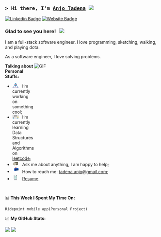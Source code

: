 ### <samp>&gt; Hi there, I'm <a href="https://anjotadena.github.io/anjotadena" target="_blank">Anjo Tadena</a> <img src="https://media.giphy.com/media/hvRJCLFzcasrR4ia7z/giphy.gif" width="25"> </samp>

[![Linkedin Badge](https://img.shields.io/badge/-LinkedIn-0e76a8?style=flat-square&logo=Linkedin&logoColor=white)](https://www.linkedin.com/in/73ch801)
[![Website Badge](https://img.shields.io/badge/Website-3b5998?style=flat-square&logo=google-chrome&logoColor=white)](https://anjotadena.github.io/anjotadena)

### Glad to see you here! &nbsp; ![](https://visitor-badge.glitch.me/badge?page_id=anjotadena)

I am a full-stack software engineer. I love programming, sketching, walking, and playing dota.

As a software engineer, I love solving problems.

<img align="right" alt="GIF" src="https://miro.medium.com/max/750/0*7Q3yvSIv_t0ioJ-Z.gif?raw=true" width="408" height="318" />
  

**Talking about Personal Stuffs:**

- <img src="https://github.com/anjotadena/anjotadena/blob/main/assets/developer.gif?raw=true" width="21" />&nbsp;&nbsp; I’m currently working on something cool;
- <img src="https://github.com/anjotadena/anjotadena/blob/main/assets/lightning.gif?raw=true" width="21" />&nbsp;&nbsp; I’m currently learning Data Structures and Algorithms on [leetcode](https://leetcode.com/techboi);
- <img src="https://github.com/anjotadena/anjotadena/blob/main/assets/message.gif?raw=true" width="21" />&nbsp;&nbsp; Ask me about anything, I am happy to help;
- <img src="https://github.com/anjotadena/anjotadena/blob/main/assets/letterbox.gif?raw=true" width="21" />&nbsp;&nbsp; How to reach me: tadena.anjo@gmail.com;
- <img src="https://github.com/anjotadena/anjotadena/blob/main/assets/doc.gif?raw=true" width="21" />&nbsp;&nbsp; [Resume](_).

</br>

📊 **This Week I Spent My Time On:**
<!--START_SECTION:waka-->

```text
Ridepoint mobile app(Personal Project)
```

<!--END_SECTION:waka-->


📈 **My GitHub Stats:**

<p>
  <img height="180em" src="https://github-readme-stats.vercel.app/api?username=anjotadena&show_icons=true&hide_border=true&&count_private=true&include_all_commits=true" />
  <img height="180em" src="https://github-readme-stats.vercel.app/api/top-langs/?username=anjotadena&exclude_repo=KNN-Image-Classification&show_icons=true&hide_border=true&layout=compact&langs_count=8"/>
</p>



